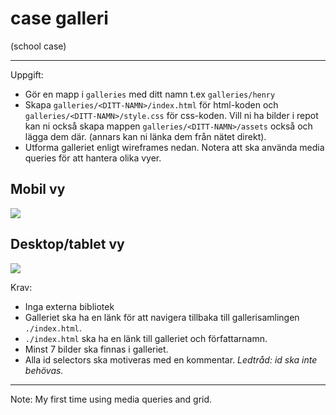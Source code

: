 # case galleri
(school case)

---
Uppgift:

* Gör en mapp i `galleries` med ditt namn t.ex `galleries/henry`
* Skapa  `galleries/<DITT-NAMN>/index.html` för html-koden och `galleries/<DITT-NAMN>/style.css` för css-koden. Vill ni ha bilder i repot kan ni också skapa mappen `galleries/<DITT-NAMN>/assets` också och lägga dem där. (annars kan ni länka dem från nätet direkt).
* Utforma galleriet enligt wireframes nedan. Notera att ska använda media queries för att hantera olika vyer.

## Mobil vy

![](./assets/mobile-view.png)

## Desktop/tablet vy

![](./assets/desktop-tablet-view.png)

Krav:

* Inga externa bibliotek
* Galleriet ska ha en länk för att navigera tillbaka till gallerisamlingen `./index.html`.
* `./index.html` ska ha en länk till galleriet och författarnamn.
* Minst 7 bilder ska finnas i galleriet.
* Alla id selectors ska motiveras med en kommentar. _Ledtråd: id ska inte behövas._
---
Note: My first time using media queries and grid.
